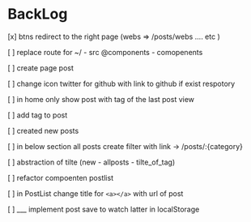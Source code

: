 # BackLog

[x] btns redirect to the right page (webs => /posts/webs .... etc )

[ ] replace route for ~/ - src @components - comopenents

[ ] create page post

[ ] change icon twitter for github with link to github if exist respotory

[ ] in home only show post with tag of the last post view

[ ] add tag to post

[ ] created new posts

[ ] in below section all posts create filter with link -> /posts/:{category}

[ ] abstraction of tilte (new - allposts - tilte_of_tag)

[ ] refactor compoenten postlist

[ ] in PostList change title for `<a></a>` with url of post

[ ] \_\_\_ implement post save to watch latter in localStorage
